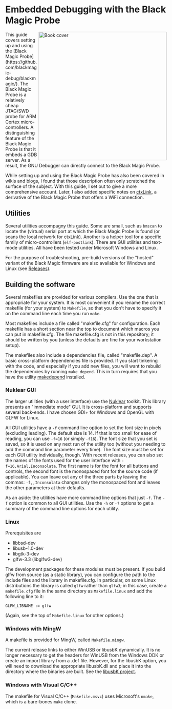 # Embedded Debugging with the Black Magic Probe
<img src="https://github.com/compuphase/Black-Magic-Probe-Book/blob/master/doc/BlackMagicProbe-front-cover.jpg" alt="Book cover" width="400" align="right">
This guide covers setting up and using the [Black Magic Probe](https://github.com/blackmagic-debug/blackmagic/). The Black Magic Probe is a relatively cheap JTAG/SWD probe for ARM Cortex micro-controllers. A distinguishing feature of the Black Magic Probe is that it embeds a GDB server. As a result, the GNU Debugger can directly connect to the Black Magic Probe.<br>

While setting up and using the Black Magic Probe has also been covered in wikis and blogs, I found that those description often only scratched the surface of the subject. With this guide, I set out to give a more comprehensive account. Later, I also added specific notes on [ctxLink](http://www.sidprice.com/ctxlink/), a derivative of the Black Magic Probe that offers a WiFi connection.
## Utilities
Several utilities accompagny this guide. Some are small, such as `bmscan` to locate the (virtual) serial port at which the Black Magic Probe is found (or scans the local network for ctxLink). Another is a helper tool for a specific family of micro-controllers (`elf-postlink`). There are GUI utilities and text-mode utilities. All have been tested under Microsoft Windows and Linux.

For the purpose of troubleshooting, pre-build versions of the "hosted" variant of the Black Magic firmware are also available for Windows and Linux (see [Releases](https://github.com/compuphase/Black-Magic-Probe-Book/releases)).
## Building the software
Several makefiles are provided for various compilers. Use the one that is appropriate for your system. It is most convenient if you rename the correct makefile (for your system) to `Makefile`, so that you don't have to specify it on the command line each time you run `make`.

Most makefiles include a file called "makefile.cfg" for configuration. Each makefile has a short section near the top to document which macros you can put in makefile.cfg. The file makefile.cfg is not in this repository; it should be written by you (unless the defaults are fine for your workstation setup).

The makefiles also include a dependencies file, called "makefile.dep". A basic cross-platform dependencies file is provided. If you start tinkering with the code, and especially if you add new files, you will want to rebuild the dependencies by running `make depend`. This in turn requires that you have the utility [makedepend](https://github.com/compuphase/makedepend) installed.
### Nuklear GUI
The larger utilities (with a user interface) use the [Nuklear](https://github.com/Immediate-Mode-UI/Nuklear) toolkit. This library presents an "immediate mode" GUI. It is cross-platform and supports several back-ends. I have chosen GDI+ for Windows and OpenGL with GLFW for Linux.

All GUI utilities have a `-f` command line option to set the font size in pixels (excluding leading). The default size is 14. If that is too small for ease of reading, you can use `-f=16` (or simply `-f16`). The font size that you set is saved, so it is used on any next run of the utility too (without you needing to add the command line parameter every time). The font size must be set for each GUI utility individually, though. With recent releases, you can also set the names of the fonts used for the user interface with `-f=16,Arial,Inconsolata`. The first name is for the font for all buttons and controls, the second font is the monospaced font for the source code (if applicable). You can leave out any of the three parts by leaving the commas: `-f,,Inconsolata` changes only the monospaced font and leaves the other parameters at their defaults.

As an aside: the utilities have more command line options that just `-f`. The `-f` option is common to all GUI utilities. Use the `-h` or `-?` options to get a summary of the command line options for each utility.
### Linux
Prerequisites are
* libbsd-dev
* libusb-1.0-dev
* libgtk-3-dev
* glfw-3.3 (libglfw3-dev)

The development packages for these modules must be present. If you build glfw from source (as a static library), you can configure the path to the include files and the library in makefile.cfg. In particular, on some Linux distributions the library is called `glfw` rather than `glfw3`; in this case, create a `makefile.cfg` file in the same directory as `Makefile.linux` and add the following line to it:
```
GLFW_LIBNAME := glfw
```
(Again, see the top of `Makefile.linux` for other options.)
### Windows with MingW
A makefile is provided for MingW, called `Makefile.mingw`.

The current release links to either WinUSB or libusbK dynamically. It is no longer necessary to get the headers for WinUSB from the Windows DDK or create an import library from a .def file. However, for the libusbK option, you will need to download the appropriate libusbK.dll and place it into the directory where the binaries are built. See the [libusbK project](https://sourceforge.net/projects/libusbk/).

### Windows with Visual C/C++
The makefile for Visual C/C++ (`Makefile.msvc`) uses Microsoft's `nmake`, which is a bare-bones `make` clone.
